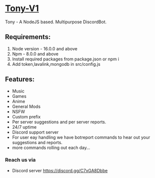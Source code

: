 # [Tony-V1](https://cutt.ly/tonydiscordbot)
Tony - A NodeJS based. Multipurpose DiscordBot. 


## Requirements:

1. Node version - 16.0.0 and above
2. Npm - 8.0.0 and above
3. Install required packages from package.json or npm i
4. Add token,lavalink,mongodb in src/config.js


## Features:

- Music
- Games
- Anime
- General Mods
- NSFW 
- Custom prefix
- Per server suggestions and per server reports.
- 24/7 uptime
- Discord support server
- For user eay handling we have botreport commands to hear out your suggestions and reports.  
- more commands rolling out each day...

### Reach us via
- Discord server  https://discord.gg/C7xGA8Dbbe
